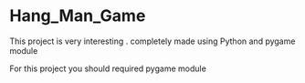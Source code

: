 # Hang_Man_Game

This project is very interesting . completely made using 
Python and pygame module 

For this project you should required pygame module

 

